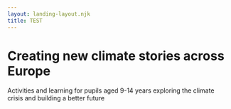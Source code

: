 ```yaml
---
layout: landing-layout.njk
title: TEST
---
```

# Creating new climate stories across Europe
Activities and learning for pupils aged 9-14 years exploring the climate crisis and building a better future
